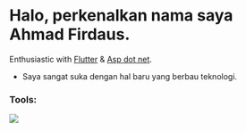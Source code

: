 # Halo, perkenalkan nama saya Ahmad Firdaus.
Enthusiastic with [Flutter](https://flutter.dev/) & [Asp dot net](https://dotnet.microsoft.com/en-us/apps/aspnet).  

- Saya sangat suka dengan hal baru yang berbau teknologi. </br>

### Tools:
<img src="https://img.shields.io/badge/Text%20Editor-Visual%20Studio%20Code-blue?&logo=visual%20studio%20code&logoColor=blue" />
